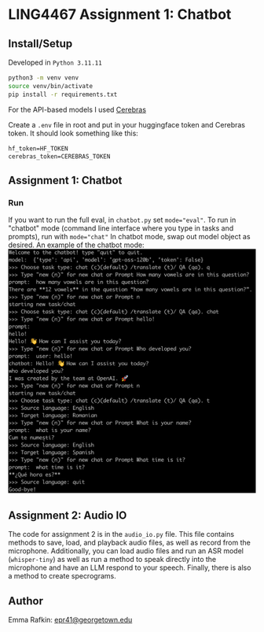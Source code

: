 # LING4467 Assignment 1: Chatbot

## Install/Setup
Developed in `Python 3.11.11`

```sh
python3 -m venv venv
source venv/bin/activate
pip install -r requirements.txt
```

For the API-based models I used [Cerebras](https://inference-docs.cerebras.ai/introduction)

Create a `.env` file in root and put in your huggingface token and Cerebras token. It should look something like this:

```
hf_token=HF_TOKEN
cerebras_token=CEREBRAS_TOKEN
```

## Assignment 1: Chatbot
### Run
If you want to run the full eval, in `chatbot.py` set `mode="eval"`.
To run in "chatbot" mode (command line interface where you type in tasks and prompts), run with `mode="chat"`
In chatbot mode, swap out model object as desired.
An example of the chatbot mode:
![example chat](./chatbot.png "Example Chat")

## Assignment 2: Audio IO
The code for assignment 2 is in the `audio_io.py` file. This file contains methods to save, load, and playback audio files, as well as record from the microphone. Additionally, you can load audio files and run an ASR model (`whisper-tiny`) as well as run a method to speak directly into the microphone and have an LLM respond to your speech. Finally, there is also a method to create specrograms. 

## Author
Emma Rafkin: epr41@georgetown.edu
